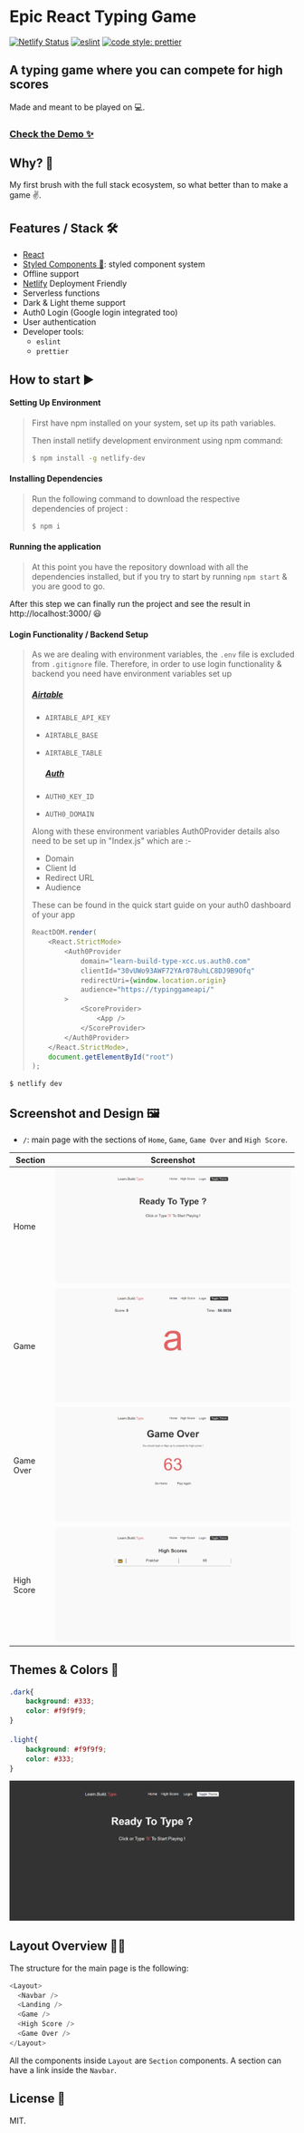 # Epic React Typing Game

[![Netlify Status](https://api.netlify.com/api/v1/badges/5954b19f-b293-46d6-8ee5-9a7a7b9b6e25/deploy-status)](https://app.netlify.com/sites/epic-react-typing-game/deploys) [![eslint](https://img.shields.io/badge/eslint-enabled-green.svg)](https://eslint.org/) [![code style: prettier](https://img.shields.io/badge/code_style-prettier-ff69b4.svg)](https://github.com/prettier/prettier)

## A typing game where you can compete for high scores

Made and meant to be played on 💻.

### [Check the Demo ✨](https://epic-react-typing-game.netlify.com/)

## Why? 🤔

My first brush with the full stack ecosystem, so what better than to make a game ✌️.

## Features / Stack 🛠

- [React](https://reactjs.org/)
- [Styled Components 🎉](https://styled-components.com): styled component system
- Offline support
- [Netlify](https://www.netlify.com) Deployment Friendly
- Serverless functions
- Dark & Light theme support
- Auth0 Login (Google login integrated too)
- User authentication
- Developer tools:
  - `eslint`
  - `prettier`

## How to start ▶️

#### Setting Up Environment

> First have npm installed on your system, set up its path variables.
>
> Then install netlify development environment using npm command:
>
> ```bash
> $ npm install -g netlify-dev
> ```

#### Installing Dependencies

> Run the following command to download the respective dependencies of project :
>
> ```bash
> $ npm i
> ```

#### Running the application

> At this point you have the repository download with all the dependencies installed, but if you try to start by running `npm start` & you are good to go.

After this step we can finally run the project and see the result in http://localhost:3000/ 😃

#### Login Functionality / Backend Setup

> As we are dealing with environment variables, the `.env` file is excluded from `.gitignore` file. Therefore, in order to use login functionality & backend you need have environment  variables set up 
>
> ##### 	[Airtable](https://airtable.com)
>
> * `AIRTABLE_API_KEY` 
>
> * `AIRTABLE_BASE` 
>
> * `AIRTABLE_TABLE`
>
>   
>
>   ##### [Auth](auth0.com)
>
>   
>
> * `AUTH0_KEY_ID`
>
> * `AUTH0_DOMAIN`
>
>   
>
> Along with these environment variables Auth0Provider details also need to be set  up in "Index.js" which are :-
>
> * Domain
> * Client Id
> * Redirect URL
> * Audience
>
> These can be found in the quick start guide on your auth0 dashboard of your app
>
> ```javascript
> ReactDOM.render(
>     <React.StrictMode>
>         <Auth0Provider
>             domain="learn-build-type-xcc.us.auth0.com"
>             clientId="30vUWo93AWF72YAr078uhLC8DJ9B9Ofq"
>             redirectUri={window.location.origin}
>             audience="https://typinggameapi/"
>         >
>             <ScoreProvider>
>                 <App />
>             </ScoreProvider>
>         </Auth0Provider>
>     </React.StrictMode>,
>     document.getElementById("root")
> );
> ```
>
> 

```bash
$ netlify dev
```

## Screenshot and Design 🖼

- `/`: main page with the sections of `Home`, `Game`, `Game Over` and `High Score`.

| Section    |             Screenshot             |
| ---------- | :--------------------------------: |
| Home       |     ![Home](./media/home.PNG)      |
| Game       |    ![About me](media/game.PNG)     |
| Game Over  | ![Projects](./media/game_over.PNG) |
| High Score | ![Writing](./media/high_score.PNG) |


## Themes & Colors 🎨

```css
.dark{
	background: #333;
	color: #f9f9f9;
}

.light{
	background: #f9f9f9;
	color: #333;
}
```

![Theming](./media/home_dark.PNG)

## Layout Overview 👷‍♂️

The structure for the main page is the following:

```javascript
<Layout>
  <Navbar />
  <Landing />
  <Game />
  <High Score />
  <Game Over />
</Layout>
```

All the components inside `Layout` are `Section` components. A section can have a link inside the `Navbar`.

## License 📝

MIT.